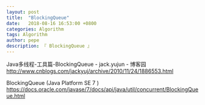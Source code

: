 ```yaml
---
layout: post
title:  "BlockingQueue"
date:   2018-08-16 16:53:00 +0800
categories: Algorithm
tags: Algorithm
author: pepe
description: 『 BlockingQueue 』
---
```


Java多线程-工具篇-BlockingQueue - jack.yujun - 博客园
http://www.cnblogs.com/jackyuj/archive/2010/11/24/1886553.html

BlockingQueue (Java Platform SE 7 )
https://docs.oracle.com/javase/7/docs/api/java/util/concurrent/BlockingQueue.html